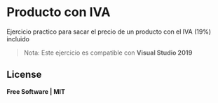 # Producto con IVA

Ejercicio practico para sacar el precio de un producto con el IVA (19%) incluido

> Nota: Este ejercicio es compatible con **Visual Studio 2019**


## License

**Free Software | MIT**
